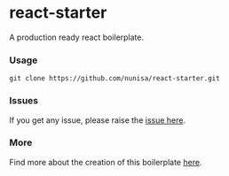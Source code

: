 # react-starter #
A production ready react boilerplate.

### Usage ###
`git clone https://github.com/nunisa/react-starter.git`

### Issues ###
If you get any issue, please raise the [issue here](https://github.com/nunisa/react-starter/issues).

### More ###
Find more about the creation of this boilerplate [here](https://nunisa.github.io/2019/05/19/how-to-start-a-react-project).
